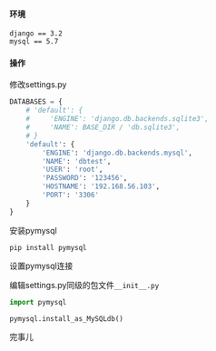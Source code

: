 #### 环境

```shell
django == 3.2
mysql == 5.7
```

#### 操作

修改settings.py

```python
DATABASES = {
    # 'default': {
    #     'ENGINE': 'django.db.backends.sqlite3',
    #     'NAME': BASE_DIR / 'db.sqlite3',
    # }
    'default': {
        'ENGINE': 'django.db.backends.mysql',
        'NAME': 'dbtest',
        'USER': 'root',
        'PASSWORD': '123456',
        'HOSTNAME': '192.168.56.103',
        'PORT': '3306'
    }
}
```

安装pymysql

```shell
pip install pymysql
```

设置pymysql连接

编辑settings.py同级的包文件```__init__.py```

```python
import pymysql

pymysql.install_as_MySQLdb()
```

完事儿
